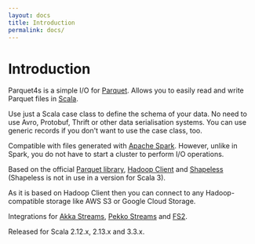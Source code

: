 ```yaml
---
layout: docs
title: Introduction
permalink: docs/
---
```


# Introduction

Parquet4s is a simple I/O for [Parquet](https://parquet.apache.org/). Allows you to easily read and write Parquet files in [Scala](https://www.scala-lang.org/).

Use just a Scala case class to define the schema of your data. No need to use Avro, Protobuf, Thrift or other data serialisation systems. You can use generic records if you don't want to use the case class, too.

Compatible with files generated with [Apache Spark](https://spark.apache.org/). However, unlike in Spark, you do not have to start a cluster to perform I/O operations.

Based on the official [Parquet library](https://github.com/apache/parquet-mr), [Hadoop Client](https://github.com/apache/hadoop) and [Shapeless](https://github.com/milessabin/shapeless) (Shapeless is not in use in a version for Scala 3).

As it is based on Hadoop Client then you can connect to any Hadoop-compatible storage like AWS S3 or Google Cloud Storage.

Integrations for [Akka Streams](https://doc.akka.io/docs/akka/current/stream/index.html), [Pekko Streams](https://pekko.apache.org/docs/pekko/current/stream/index.html) and [FS2](https://fs2.io/).

Released for Scala 2.12.x, 2.13.x and 3.3.x.
